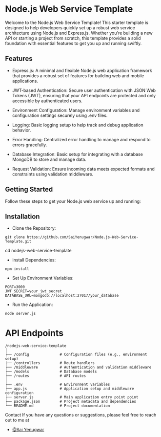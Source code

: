 
# Node.js Web Service Template

Welcome to the Node.js Web Service Template! This starter template is designed to help developers quickly set up a robust web service architecture using Node.js and Express.js. Whether you're building a new API or starting a project from scratch, this template provides a solid foundation with essential features to get you up and running swiftly.

## Features

- Express.js: A minimal and flexible Node.js web application framework that provides a robust set of features for building web and mobile applications.


- JWT-based Authentication: Secure user authentication with JSON Web Tokens (JWT), ensuring that your API endpoints are protected and only accessible by authenticated users.

- Environment Configuration: Manage environment variables and configuration settings securely using .env files.

- Logging: Basic logging setup to help track and debug application behavior.

- Error Handling: Centralized error handling to manage and respond to errors gracefully.

- Database Integration: Basic setup for integrating with a database  MongoDB to store and manage data.

- Request Validation: Ensure incoming data meets expected formats and constraints using validation middleware.

## Getting Started

Follow these steps to get your Node.js web service up and running:

## Installation

-  Clone the Repository:

```
git clone https://github.com/SaiYenugwar/Node.js-Web-Service-Template.git

```
cd nodejs-web-service-template

- Install Dependencies:

```
npm install
```

- Set Up Environment Variables:

```
PORT=3000
JWT_SECRET=your_jwt_secret
DATABASE_URL=mongodb://localhost:27017/your_database
```

- Run the Application:

```
node server.js
```

# API Endpoints

```
/nodejs-web-service-template
│
├── /config              # Configuration files (e.g., environment setup)
├── /controllers         # Route handlers
├── /middleware          # Authentication and validation middleware
├── /models              # Database models
├── /routes              # API routes
│
├── .env                 # Environment variables
├── app.js               # Application setup and middleware configuration
├── server.js            # Main application entry point point
├── package.json         # Project metadata and dependencies
└── README.md            # Project documentation
```

Contact
If you have any questions or suggestions, please feel free to reach out to me at 
- [@Sai Yenugwar](https://saiyenugwar.netlify.app)
